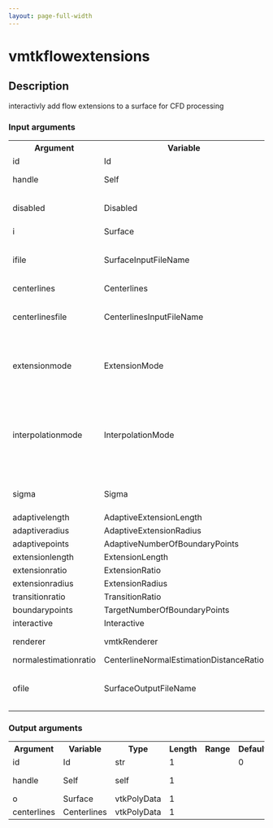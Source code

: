 ```yaml
---
layout: page-full-width
---
```

<h1>vmtkflowextensions</h1>
<h2>Description</h2>
interactivly add flow extensions to a surface for CFD processing
<h3>Input arguments</h3>
<table class="vmtkscripts">
<tr>
<th>Argument</th><th>Variable</th><th>Type</th><th>Length</th><th>Range</th><th>Default</th><th>Description</th>
</tr>
<tr><td>id</td><td>Id</td><td>str</td><td>1</td><td></td><td>0</td><td>script id</td>
</tr>
<tr><td>handle</td><td>Self</td><td>self</td><td>1</td><td></td><td></td><td>handle to self</td>
</tr>
<tr><td>disabled</td><td>Disabled</td><td>bool</td><td>1</td><td></td><td>0</td><td>disable execution and piping</td>
</tr>
<tr><td>i</td><td>Surface</td><td>vtkPolyData</td><td>1</td><td></td><td></td><td></td>
</tr>
<tr><td>ifile</td><td>SurfaceInputFileName</td><td>str</td><td>1</td><td></td><td></td><td>filename for the default Surface reader</td>
</tr>
<tr><td>centerlines</td><td>Centerlines</td><td>vtkPolyData</td><td>1</td><td></td><td></td><td></td>
</tr>
<tr><td>centerlinesfile</td><td>CenterlinesInputFileName</td><td>str</td><td>1</td><td></td><td></td><td>filename for the default Centerlines reader</td>
</tr>
<tr><td>extensionmode</td><td>ExtensionMode</td><td>str</td><td>1</td><td>["centerlinedirection","boundarynormal"]</td><td>centerlinedirection</td><td>method for computing the normal for extension</td>
</tr>
<tr><td>interpolationmode</td><td>InterpolationMode</td><td>str</td><td>1</td><td>["linear","thinplatespline"]</td><td>thinplatespline</td><td>method for computing interpolation from the model section to a circular section</td>
</tr>
<tr><td>sigma</td><td>Sigma</td><td>float</td><td>1</td><td>(0.0,)</td><td>1.0</td><td>thin plate spline stiffness</td>
</tr>
<tr><td>adaptivelength</td><td>AdaptiveExtensionLength</td><td>bool</td><td>1</td><td></td><td>0</td><td></td>
</tr>
<tr><td>adaptiveradius</td><td>AdaptiveExtensionRadius</td><td>bool</td><td>1</td><td></td><td>1</td><td></td>
</tr>
<tr><td>adaptivepoints</td><td>AdaptiveNumberOfBoundaryPoints</td><td>bool</td><td>1</td><td></td><td>0</td><td></td>
</tr>
<tr><td>extensionlength</td><td>ExtensionLength</td><td>float</td><td>1</td><td>(0.0,)</td><td>1.0</td><td></td>
</tr>
<tr><td>extensionratio</td><td>ExtensionRatio</td><td>float</td><td>1</td><td>(0.0,)</td><td>10.0</td><td></td>
</tr>
<tr><td>extensionradius</td><td>ExtensionRadius</td><td>float</td><td>1</td><td>(0.0,)</td><td>1.0</td><td></td>
</tr>
<tr><td>transitionratio</td><td>TransitionRatio</td><td>float</td><td>1</td><td>(0.0,)</td><td>0.25</td><td></td>
</tr>
<tr><td>boundarypoints</td><td>TargetNumberOfBoundaryPoints</td><td>int</td><td>1</td><td>(0,)</td><td>50</td><td></td>
</tr>
<tr><td>interactive</td><td>Interactive</td><td>bool</td><td>1</td><td></td><td>1</td><td></td>
</tr>
<tr><td>renderer</td><td>vmtkRenderer</td><td>vmtkRenderer</td><td>1</td><td></td><td></td><td>external renderer</td>
</tr>
<tr><td>normalestimationratio</td><td>CenterlineNormalEstimationDistanceRatio</td><td>float</td><td>1</td><td>(0.0,)</td><td>1.0</td><td></td>
</tr>
<tr><td>ofile</td><td>SurfaceOutputFileName</td><td>str</td><td>1</td><td></td><td></td><td>filename for the default Surface writer</td>
</tr>
</table>
<h3>Output arguments</h3>
<table class="vmtkscripts">
<tr>
<th>Argument</th><th>Variable</th><th>Type</th><th>Length</th><th>Range</th><th>Default</th><th>Description</th>
</tr>
<tr><td>id</td><td>Id</td><td>str</td><td>1</td><td></td><td>0</td><td>script id</td>
</tr>
<tr><td>handle</td><td>Self</td><td>self</td><td>1</td><td></td><td></td><td>handle to self</td>
</tr>
<tr><td>o</td><td>Surface</td><td>vtkPolyData</td><td>1</td><td></td><td></td><td></td>
</tr>
<tr><td>centerlines</td><td>Centerlines</td><td>vtkPolyData</td><td>1</td><td></td><td></td><td></td>
</tr>
</table>


